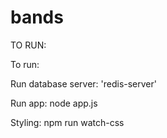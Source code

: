 # bands

TO RUN:

To run:

Run database server:
'redis-server'

Run app:
node app.js

Styling:
npm run watch-css

